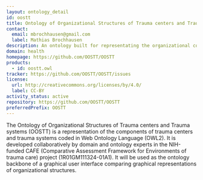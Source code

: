 ```yaml
---
layout: ontology_detail
id: oostt
title: Ontology of Organizational Structures of Trauma centers and Trauma systems
contact:
  email: mbrochhausen@gmail.com
  label: Mathias Brochhausen
description: An ontology built for representating the organizational components of trauma centers and trauma systems.
domain: health
homepage: https://github.com/OOSTT/OOSTT
products:
  - id: oostt.owl
tracker: https://github.com/OOSTT/OOSTT/issues
license:
  url: http://creativecommons.org/licenses/by/4.0/
  label: CC-BY
activity_status: active
repository: https://github.com/OOSTT/OOSTT
preferredPrefix: OOSTT
---
```


The Ontology of Organizational Structures of Trauma centers and Trauma systems (OOSTT) is a representation of the components of trauma centers and trauma systems coded in Web Ontology Language (OWL2). It is developed collaboratively by domain and ontology experts in the NIH-funded CAFE (Comparative Assessment Framework for Environments of trauma care) project (1R01GM111324-01A1). It will be used as the ontology backbone of a graphical user interface comparing graphical representations of organizational structures.
